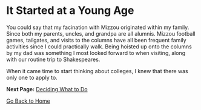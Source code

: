 # It Started at a Young Age

You could say that my facination with Mizzou originated within my family. Since both my parents, uncles, and grandpa are all alumnis. Mizzou football games, tailgates, and visits to the columns have all been frequent family activities since I could practically walk. Being hoisted up onto the columns by my dad was something I most looked forward to when visiting, along with our routine trip to Shakespeares. 

When it came time to start thinking about colleges, I knew that there was only one to apply to. 

**Next Page:** [Deciding What to Do](page2.md)

[Go Back to Home](README.md)

